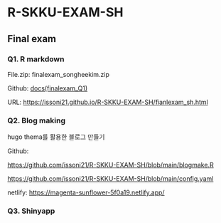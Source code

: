 # R-SKKU-EXAM-SH

## Final exam
### Q1. R markdown
File.zip: finalexam_songheekim.zip

Github: [docs(finalexam_Q1)](https://github.com/issoni21/R-SKKU-EXAM-SH/tree/main/docs)

URL: https://issoni21.github.io/R-SKKU-EXAM-SH/fianlexam_sh.html



### Q2. Blog making
hugo thema를 활용한 블로그 만들기

Github:

https://github.com/issoni21/R-SKKU-EXAM-SH/blob/main/blogmake.R

https://github.com/issoni21/R-SKKU-EXAM-SH/blob/main/config.yaml


netlify: https://magenta-sunflower-5f0a19.netlify.app/

### Q3. Shinyapp
